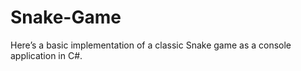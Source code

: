 # Snake-Game
 Here’s a basic implementation of a classic Snake game as a console application in C#.
